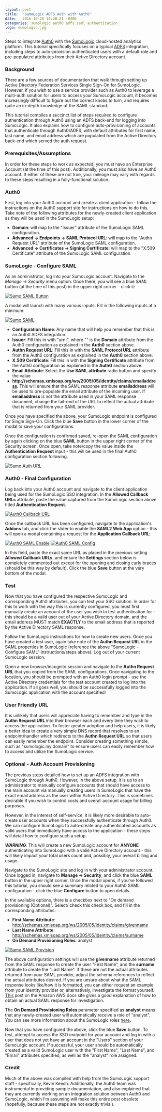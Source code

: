 ```yaml
---
layout: post
title:  "SumoLogic ADFS Auth with Auth0"
date:   2016-10-25 14:38:21 -0400
categories: sumologic auth0 adfs saml authentication
logo: sumologic.jpg
---
```

Steps to integrate [Auth0](https://auth0.com/) with the [SumoLogic](https://www.sumologic.com/) cloud-hosted
analytics platform. This tutorial specifically focuses on a typical [ADFS](https://msdn.microsoft.com/en-us/library/bb897402.aspx)
integration, including steps to auto-provision authenticated users with a default role and pre-populated
attributes from their Active Directory account.

### Background

There are a few sources of documentation that walk through setting up Active Directory Federation Services
Single Sign-On for SumoLogic. However, if you wish to use a service provider such as Auth0 to leverage
a multi-auth solution for users to access your SumoLogic account, it becomes increasingly difficult to
figure out the correct knobs to turn, and requires quite an in-depth knowledge of the SAML standard.

This tutorial compiles a succinct list of steps required to configure authentication through Auth0 using
an ADFS back-end for logging into SumoLogic. It also explains how to configure auto-provisioning of
accounts that authenticate through Auth0/ADFS, with default attributes for first name, last name, and
email address which are populated from the Active Directory back-end which served the auth request.

### Prerequisites/Assumptions

In order for these steps to work as expected, you must have an Enterprise Account (at the time of this
post). Additionally, you must also have an Auth0 account. If either of these are not true, your mileage
may vary with regards to these steps resulting in a fully-functional solution.

### Auth0

First, log into your Auth0 account and create a client application - follow the instructions on the Auth0
support site for instructions on how to do this. Take note of the following attributes for the newly-created
client application as they will be used in the SumoLogic setup:

- **Domain**: will map to the "Issuer" attribute of the SumoLogic SAML configuration.
- **Advanced -> Endpoints -> SAML Protocol URL**: will map to the "Authn Request URL" attribute of the
SumoLogic SAML configuration. 
- **Advanced -> Certificates -> Signing Certificate**: will map to the "X.509 Certificate" attribute of the
SumoLogic SAML configuration.

### SumoLogic - Configure SAML

As an administrator, log into your SumoLogic account. Navigate to the *Manage -> Security* menu option.
Once there, you will see a blue *SAML* button (at the time of this post) in the upper right corner -
click it:

[![Sumo SAML Button][0]][0]

A modal will launch with many various inputs. Fill in the following inputs at a minimum:

[![Sumo SAML][1]][1]

- **Configuration Name**: Any name that will help you remember that this is an Auth0 ADFS integration.
- **Issuer**: Fill this in with "urn:<Domain>", where "<Domain>" is the **Domain** attribute from the Auth0
configuration as explained in the **Auth0** section above.
- **Authn Request URL**: Fill this in with the **SAML Protocol URL** attribute from the Auth0 configuration
as explained in the **Auth0** section above.
- **X.509 Certificate**: Fill this in with the **Signing Certificate** attribute from the Auth0 configuration
as explained in the **Auth0** section above.
- **Email Attribute**: Select the **Use SAML attribute** radio button and specify the value
- **http://schemas.xmlsoap.org/ws/2005/05/identity/claims/emailaddress**. This will ensure that the SAML
response attribute **emailaddress** will be used to pre-populate the email attribute of the incoming user.
If **emailaddress** is not the attribute used in your SAML response document, change the tail-end of the URL
to reflect the actual attribute that is returned from your SAML provider.

Once you have specified the above, your SumoLogic endpoint is configured for Single Sign-On. Click the
blue **Save** button in the lower corner of the modal to save your configurations.

Once the configuration is confirmed saved, re-open the SAML configuration by again clicking on the blue
**SAML** button in the upper right corner of the Security screen. Once open, take note/copy the value
inside the **Authentication Request** input - this will be used in the final Auth0 configuration section
following.

[![Sumo Auth URL][2]][2]

### Auth0 - Final Configuration

Log back into your Auth0 account and navigate to the client application being used for the SumoLogic
SSO integration. In the **Allowed Callback URLs** attribute, paste the value captured from the SumoLogic
section above titled **Authentication Request**.

[![Auth0 Callback URL][3]][3]

Once the callback URL has been configured, navigate to the application's **Addons** tab, and click the
slider to enable the **SAML2 Web App** option - this will open a modal containing a request for the
**Application Callback URL**:

[![Auth0 SAML Enable][4]][4]
[![Auth0 SAML Config][5]][5]

In this field, paste the exact same URL as placed in the previous setting
**Allowed Callback URLs**, and ensure the **Settings** section below is completely commented out except
for the opening and closing curly braces (should be this way by default). Click the blue **Save** button
at the very bottom of the modal.

### Test

Now that you have configured the respective SumoLogic and corresponding Auth0 attributes, you can
test your SSO solution. In order for this to work with the way this is currently configured, you must
first manually create an account of the user you wish to test authentication for - this should be a
valid user out of your Active Directory domain, and the email address MUST match **EXACTLY** to the
email address that is reported by the Active Directory SAML response.

Follow the SumoLogic instructions for how to create new users. Once you have created a test user,
again take note of the **Authn Request URL** in the SAML properties in SumoLogic (reference the
above "SumoLogic - Configure SAML" instructions/steps above). Log out of your current SumoLogic
session.

Open a new browser/incognito session and navigate to the **Authn Request URL** that you copied from
the SAML configurations. Once navigating to the location, you should be prompted with an Auth0
login prompt - use the Active Directory credentials for the test account created to log into the
application. If all goes well, you should be successfully logged into the SumoLogic application
with the account specified!

### User Friendly URL

It is unlikely that users will appreciate having to remember and type in the **Authn Request URL**
into their browser each and every time they wish to access the application. To foster greater
adoption and help users, it is likely a better idea to create a very simple DNS record that
resolves to an endpoint/handler which redirects to the **Authn Request URL** so that users can
easily remember the endpoint. Consider creating something simple, such as "sumologic.my.domain"
to ensure users can easily remember how to access and utilize the SumoLogic service.

### Optional - Auth Account Provisioning

The previous steps detailed how to set up an ADFS integration with SumoLogic through Auth0. However,
in the above setup, it is up to an administrator to manually configure accounts that should have
access to the main account via manually creating users in SumoLogic that have the exact email address
as the user within Active Directory. This is sometimes desirable if you wish to control costs and
overall account usage for billing purposes.

However, in the interest of self-service, it is likely more desirable to auto-create user accounts
when they successfully authenticate through Auth0. We can configure SumoLogic to auto-create
any authenticated accounts as valid users that immediately have access to the application - these
steps will detail how to configure such a setup.

***WARNING***: This will create a new SumoLogic account for **ANYONE** authenticating into SumoLogic
with a valid Active Directory account - this will likely impact your total users count and, possibly,
your overall billing and usage.

Navigate to the SumoLogic site and log in with your administrator account. Once logged in, navigate
to **Manage -> Security**, and click the blue **SAML** button in the upper right corner. Once the modal
opens, if you've followed this tutorial, you should see a summary related to your Auth0 SAML
configuration - click the blue **Configure** button to open details.

In the available options, there is a checkbox next to "On demand provisioning (Optional)". Select/
check this check box, and fill in the corresponding attributes:

- **First Name Attribute**: http://schemas.xmlsoap.org/ws/2005/05/identity/claims/givenname
- **Last Name Attribute**: http://schemas.xmlsoap.org/ws/2005/05/identity/claims/surname
- **On Demand Provisioning Roles**: analyst

[![Sumo SAML Provision][6]][6]

The above configuration settings will use the **givenname** attribute returned from the SAML response
to create the user "First Name", and the **surname** attribute to create the "Last Name". If these are
not the actual attributes returned from your SAML provider, adjust the schema references to
reflect the actual attributes desired. If you are unsure about what the SAML response looks like/how
it is formatted, you can either request an example from your identity provider or, alternatively,
investigate the format yourself. [This](http://docs.aws.amazon.com/IAM/latest/UserGuide/troubleshoot_saml_view-saml-response.html)
post on the Amazon AWS docs site gives a good explanation of how to obtain an actual SAML response
for investigation.

The **On Demand Provisioning Roles** parameter specified as **analyst** means that any newly-created user
will automatically receive a role of "analyst". You can see more information about the SumoLogic
roles [here](https://help.sumologic.com/Manage/Users_and_Roles).

Now that you have configured the above, click the blue **Save** button. To test, attempt to access the
SSO endpoint for your account and log in with a user that does not yet have an account in the "Users"
section of your SumoLogic account. If successful, your user should be automatically created as a
valid SumoLogic user with the "First Name", "Last Name", and "Email" attributes specified, as well
as the "analyst" role assigned.

### Credit

Much of the above was compiled with help from the SumoLogic support staff - specifically, Kevin Keech.
Additionally, the Auth0 team was instrumental in providing sample documentation, and also explained
that they are currently working on an integration solution between Auth0 and SumoLogic, which I'm
assuming will make this entire post obsolete (hopefully, because these steps are not exactly trivial).

[0]: /assets/images/2016-10-25-sumologic-adfs-auth-with-auth0-sumo-saml-button.png
[1]: /assets/images/2016-10-25-sumologic-adfs-auth-with-auth0-sumo-saml.png
[2]: /assets/images/2016-10-25-sumologic-adfs-auth-with-auth0-sumo-auth-url.png
[3]: /assets/images/2016-10-25-sumologic-adfs-auth-with-auth0-auth0-callback-url.png
[4]: /assets/images/2016-10-25-sumologic-adfs-auth-with-auth0-auth0-saml-enable.png
[5]: /assets/images/2016-10-25-sumologic-adfs-auth-with-auth0-auth0-saml-config.png
[6]: /assets/images/2016-10-25-sumologic-adfs-auth-with-auth0-sumo-saml-provision.png

